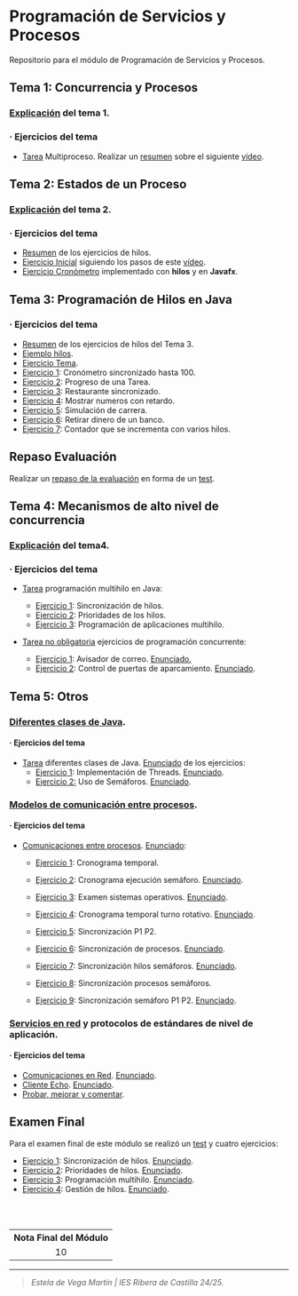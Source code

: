 # Programación de Servicios y Procesos
Repositorio para el módulo de Programación de Servicios y Procesos.

## Tema 1: Concurrencia y Procesos
### <a href="https://github.com/estelaV9/PSP/blob/master/Tema1_ConcurrenciaYProcesos/ResumenTema1.md">Explicación</a> del tema 1.
### · Ejercicios del tema
- <a href="https://github.com/estelaV9/PSP/blob/master/Tema1_ConcurrenciaYProcesos/Tarea_Multiproceso/EnunciadoTarea.md">Tarea</a> Multiproceso.
Realizar un <a href="https://github.com/estelaV9/PSP/blob/master/Tema1_ConcurrenciaYProcesos/Tarea_Multiproceso/EstelaDeVega_TareaMultiproceso.pdf">resumen</a> sobre el siguiente <a href="https://www.youtube.com/watch?v=lpL7oMQfwK0&t=1s">vídeo</a>.

## Tema 2: Estados de un Proceso
### <a href="https://github.com/estelaV9/PSP/blob/master/Tema2_%20EstadosDeUnProceso/ResumenTema2.md">Explicación</a> del tema 2.
### · Ejercicios del tema
- <a href="https://github.com/estelaV9/PSP/blob/master/Tema2_%20EstadosDeUnProceso/Ejercicio/ResumenEjercicioHilos.md">Resumen</a> de los ejercicios de hilos.
- <a href="https://github.com/estelaV9/PSP/tree/master/Tema2_%20EstadosDeUnProceso/Ejercicio/EjemploHilos">Ejercicio Inicial</a> siguiendo los pasos de este <a href="https://www.youtube.com/watch?v=JTXWVZctk3I&list=PLYwQpNMBCzIm_o2e89tJXXQ0btAFKh0BE&index=2&t=1749s">vídeo</a>.
- <a href="https://github.com/estelaV9/PSP/tree/master/Tema2_%20EstadosDeUnProceso/Ejercicio/cronometroFx">Ejercicio Cronómetro</a> implementado con **hilos** y en **Javafx**.

## Tema 3: Programación de Hilos en Java
### · Ejercicios del tema
- <a href="https://github.com/estelaV9/PSP/blob/master/Tema3_ProgramacionHilosJava/EjercicioHilos/ResumenHilosTema3.md">Resumen</a> de los ejercicios de hilos del Tema 3.
- <a href="https://github.com/estelaV9/PSP/tree/master/Tema3_ProgramacionHilosJava/EjercicioHilos/EjemplosHilos/src/main/java/org/example">Ejemplo hilos</a>.
- <a href="https://github.com/estelaV9/PSP/tree/master/Tema3_ProgramacionHilosJava/EjercicioHilos/EjerciciosTema/src/main/java/org/example">Ejercicio Tema</a>.
- <a href="https://github.com/estelaV9/PSP/tree/master/Tema3_ProgramacionHilosJava/EjercicioHilos/Ejer1_CronometroSincronizadoHasta100/src/main/java/org/example">Ejercicio 1</a>: Cronómetro sincronizado hasta 100.
- <a href="https://github.com/estelaV9/PSP/tree/master/Tema3_ProgramacionHilosJava/EjercicioHilos/Ejer2_ProgresoTarea/src/main/java/org/example">Ejercicio 2</a>: Progreso de una Tarea.
- <a href="https://github.com/estelaV9/PSP/tree/master/Tema3_ProgramacionHilosJava/EjercicioHilos/Ejer3_RestauranteHilos/src/main/java/org/example">Ejercicio 3</a>: Restaurante sincronizado.
- <a href="https://github.com/estelaV9/PSP/tree/master/Tema3_ProgramacionHilosJava/EjercicioHilos/Ejer4_MostrarNumerosConRetardo/src/main/java/org/example">Ejercicio 4</a>: Mostrar numeros con retardo.
- <a href="https://github.com/estelaV9/PSP/tree/master/Tema3_ProgramacionHilosJava/EjercicioHilos/Ejer5_SimulacionCarrera/src/main/java/org/example">Ejercicio 5</a>: Simulación de carrera.
- <a href="https://github.com/estelaV9/PSP/tree/master/Tema3_ProgramacionHilosJava/EjercicioHilos/Ejer6_RetirarDinero/src/main/java/org/example">Ejercicio 6</a>: Retirar dinero de un banco.
- <a href="https://github.com/estelaV9/PSP/tree/master/Tema3_ProgramacionHilosJava/EjercicioHilos/Ejer7_ContadorVariosHilos/src/main/java/org/example">Ejercicio 7</a>: Contador que se incrementa con varios hilos.

## Repaso Evaluación
Realizar un <a href="https://github.com/estelaV9/PSP/tree/master/Tema3_ProgramacionHilosJava/RepasoEvaluacion">repaso de la evaluación</a> en forma de un <a href="https://github.com/estelaV9/PSP/blob/master/Tema3_ProgramacionHilosJava/RepasoEvaluacion/TestRepaso.md">test</a>.

## Tema 4: Mecanismos de alto nivel de concurrencia
### <a href="https://github.com/estelaV9/PSP/blob/master/Tema4_MecanismosAltoNivelDeConcurrencia/ResumenTema4.md">Explicación</a> del tema4.

### · Ejercicios del tema
- <a href="https://github.com/estelaV9/PSP/blob/master/Tema4_MecanismosAltoNivelDeConcurrencia/Tarea_ProgramacionMultihilo/Enunciado_TareaProgMultihilo.md">Tarea</a> programación multihilo en Java:
  - <a href="https://github.com/estelaV9/PSP/tree/master/Tema4_MecanismosAltoNivelDeConcurrencia/Tarea_ProgramacionMultihilo/Ejer1_SincronizacionHilos">Ejercicio 1</a>: Sincronización de hilos.
  - <a href="https://github.com/estelaV9/PSP/tree/master/Tema4_MecanismosAltoNivelDeConcurrencia/Tarea_ProgramacionMultihilo/Ejer2_PrioridadesHilos">Ejercicio 2</a>: Prioridades de los hilos.
  - <a href="https://github.com/estelaV9/PSP/tree/master/Tema4_MecanismosAltoNivelDeConcurrencia/Tarea_ProgramacionMultihilo/Ejer3_ProgramacionAppMultihilo">Ejercicio 3</a>: Programación de aplicaciones multihilo.

- <a href="https://github.com/estelaV9/PSP/tree/master/Tema4_MecanismosAltoNivelDeConcurrencia/Tarea_EjerciciosProgConcurrente">Tarea no obligatoria</a> ejercicios de programación concurrente:
  - <a href="https://github.com/estelaV9/PSP/tree/master/Tema4_MecanismosAltoNivelDeConcurrencia/Tarea_EjerciciosProgConcurrente/Ejer01_AvisadorCorreo">Ejercicio 1</a>: Avisador de correo. <a href="https://github.com/estelaV9/PSP/blob/master/Tema4_MecanismosAltoNivelDeConcurrencia/Tarea_EjerciciosProgConcurrente/Ejer01_AvisadorCorreo/Enunciado.md">Enunciado.</a>
  - <a href="https://github.com/estelaV9/PSP/tree/master/Tema4_MecanismosAltoNivelDeConcurrencia/Tarea_EjerciciosProgConcurrente/Ejer02_ControlPuertasAparcamiento">Ejercicio 2</a>: Control de puertas de aparcamiento. <a href="https://github.com/estelaV9/PSP/blob/master/Tema4_MecanismosAltoNivelDeConcurrencia/Tarea_EjerciciosProgConcurrente/Ejer02_ControlPuertasAparcamiento/Enunciado.md">Enunciado</a>.


## Tema 5: Otros
### <a href="https://github.com/estelaV9/PSP/tree/master/Tema5_Otros/DiferentesClasesDeJava">Diferentes clases de Java</a>.

#### · Ejercicios del tema
- <a href="https://github.com/estelaV9/PSP/tree/master/Tema5_Otros/DiferentesClasesDeJava/TareaDiferentesClasesJava">Tarea</a> diferentes clases de Java. <a href="https://academiasanroque.com/ejercicios-practicos-en-java-implementacion-de-threads-y-semaforos/">Enunciado</a> de los ejercicios:
  - <a href="https://github.com/estelaV9/PSP/tree/master/Tema5_Otros/DiferentesClasesDeJava/TareaDiferentesClasesJava/Ejer1_ImplementacionThread">Ejercicio 1</a>: Implementación de Threads. <a href="https://github.com/estelaV9/PSP/blob/master/Tema5_Otros/DiferentesClasesDeJava/TareaDiferentesClasesJava/Ejer1_ImplementacionThread/src/main/java/org/example/Enunciado">Enunciado</a>.
  - <a href="https://github.com/estelaV9/PSP/tree/master/Tema5_Otros/DiferentesClasesDeJava/TareaDiferentesClasesJava/Ejer2_UsoSemaforos">Ejercicio 2:</a> Uso de Semáforos. <a href="https://github.com/estelaV9/PSP/blob/master/Tema5_Otros/DiferentesClasesDeJava/TareaDiferentesClasesJava/Ejer2_UsoSemaforos/src/main/java/org/example/Enunciado">Enunciado</a>.


### <a href="https://github.com/estelaV9/PSP/tree/master/Tema5_Otros/ModelosDeComunicacionEntreProcesos">Modelos de comunicación entre procesos</a>.

#### · Ejercicios del tema
- <a href="https://github.com/estelaV9/PSP/tree/master/Tema5_Otros/ModelosDeComunicacionEntreProcesos/ComunicacionProcesos">Comunicaciones entre procesos</a>. <a href="https://1984.lsi.us.es/wiki-ssoo/index.php/Ejercicios_sincronizaci%C3%B3n_y_comunicaci%C3%B3n">Enunciado</a>:

  - <a href="https://github.com/estelaV9/PSP/tree/master/Tema5_Otros/ModelosDeComunicacionEntreProcesos/ComunicacionProcesos/Ejer1_CronogramaTemporal">Ejercicio 1</a>: Cronograma temporal.
    
  - <a href="https://github.com/estelaV9/PSP/tree/master/Tema5_Otros/ModelosDeComunicacionEntreProcesos/ComunicacionProcesos/Ejer2_CronogramaEjecucionSemaforos">Ejercicio 2</a>: Cronograma ejecución semáforo. <a href="https://github.com/estelaV9/PSP/blob/master/Tema5_Otros/ModelosDeComunicacionEntreProcesos/ComunicacionProcesos/Ejer2_CronogramaEjecucionSemaforos/src/main/java/org/example/Enunciado">Enunciado</a>.
    
  - <a href="https://github.com/estelaV9/PSP/tree/master/Tema5_Otros/ModelosDeComunicacionEntreProcesos/ComunicacionProcesos/Ejer3_ExamenSistemasOperativos">Ejercicio 3</a>: Examen sistemas operativos. <a href="https://github.com/estelaV9/PSP/blob/master/Tema5_Otros/ModelosDeComunicacionEntreProcesos/ComunicacionProcesos/Ejer3_ExamenSistemasOperativos/src/main/java/org/example/Enunciado">Enunciado</a>.
    
  - <a href="https://github.com/estelaV9/PSP/tree/master/Tema5_Otros/ModelosDeComunicacionEntreProcesos/ComunicacionProcesos/Ejer4_CronoTempTurnoRotatorio">Ejercicio 4</a>: Cronograma temporal turno rotativo. <a href="https://github.com/estelaV9/PSP/blob/master/Tema5_Otros/ModelosDeComunicacionEntreProcesos/ComunicacionProcesos/Ejer4_CronoTempTurnoRotatorio/src/main/java/org/example/Enunciado">Enunciado</a>.
    
  - <a href="https://github.com/estelaV9/PSP/tree/master/Tema5_Otros/ModelosDeComunicacionEntreProcesos/ComunicacionProcesos/Ejer5_SincronizacionP1P2">Ejercicio 5</a>: Sincronización P1 P2.
    
  - <a href="https://github.com/estelaV9/PSP/tree/master/Tema5_Otros/ModelosDeComunicacionEntreProcesos/ComunicacionProcesos/Ejer6_SincronizacionProcesos">Ejercicio 6</a>: Sincronización de procesos. <a href="https://github.com/estelaV9/PSP/blob/master/Tema5_Otros/ModelosDeComunicacionEntreProcesos/ComunicacionProcesos/Ejer6_SincronizacionProcesos/src/main/java/org/example/Enunciado">Enunciado</a>.
    
  - <a href="https://github.com/estelaV9/PSP/tree/master/Tema5_Otros/ModelosDeComunicacionEntreProcesos/ComunicacionProcesos/Ejer7_SincronizacionHilosSemaforos">Ejercicio 7</a>: Sincronización hilos semáforos. <a href="https://github.com/estelaV9/PSP/blob/master/Tema5_Otros/ModelosDeComunicacionEntreProcesos/ComunicacionProcesos/Ejer7_SincronizacionHilosSemaforos/src/main/java/org/example/Enunciado">Enunciado</a>.
    
  - <a href="https://github.com/estelaV9/PSP/tree/master/Tema5_Otros/ModelosDeComunicacionEntreProcesos/ComunicacionProcesos/Ejer8_SincronizacionProcesosSemaforos">Ejercicio 8</a>: Sincronización procesos semáforos.
    
  - <a href="https://github.com/estelaV9/PSP/tree/master/Tema5_Otros/ModelosDeComunicacionEntreProcesos/ComunicacionProcesos/Ejer9_SincronizacionSemaforoP1P2">Ejercicio 9</a>: Sincronización semáforo P1 P2. <a href="https://github.com/estelaV9/PSP/blob/master/Tema5_Otros/ModelosDeComunicacionEntreProcesos/ComunicacionProcesos/Ejer9_SincronizacionSemaforoP1P2/src/main/java/org/example/Enunciado">Enunciado</a>.


### <a href="https://github.com/estelaV9/PSP/tree/master/Tema5_Otros/ServiciosEnRedYProtocolosEstandaresDeNivelDeApp_ClasesJava">Servicios en red</a> y protocolos de estándares de nivel de aplicación.

#### · Ejercicios del tema
- <a href="https://github.com/estelaV9/PSP/tree/master/Tema5_Otros/ServiciosEnRedYProtocolosEstandaresDeNivelDeApp_ClasesJava/EstelaDeVega_ComunicacionesRed/ComunicacionesEnRed">Comunicaciones en Red</a>. <a href="https://oscarmaestre.github.io/servicios/textos/tema3.html">Enunciado</a>.
- <a href="https://github.com/estelaV9/PSP/tree/master/Tema5_Otros/ServiciosEnRedYProtocolosEstandaresDeNivelDeApp_ClasesJava/EstelaDeVega_ClienteEcho/ClienteServidorEcho">Cliente Echo</a>. <a href="https://github.com/codeandcoke/psp-ejercicios/tree/master/ClienteEcho">Enunciado</a>.
- <a href="https://github.com/estelaV9/PSP/tree/master/Tema5_Otros/ServiciosEnRedYProtocolosEstandaresDeNivelDeApp_ClasesJava/Servicios_ProbarMejorarComentar">Probar, mejorar y comentar</a>.


## Examen Final
Para el examen final de este módulo se realizó un <a href="https://github.com/estelaV9/PSP/blob/master/ExamenFinal/EstelaDeVega_TestExamenTeorico_2Evaluacion.pdf">test</a> y cuatro ejercicios: 

- <a href="https://github.com/estelaV9/PSP/tree/master/ExamenFinal/Ejer1_SincronizacionHilo">Ejercicio 1</a>: Sincronización de hilos. <a href="https://github.com/estelaV9/PSP/blob/master/ExamenFinal/Ejer1_SincronizacionHilo/src/main/java/org/example/Enunciado">Enunciado</a>.
- <a href="https://github.com/estelaV9/PSP/tree/master/ExamenFinal/Ejer2_PrioridadesHilos">Ejercicio 2</a>: Prioridades de hilos. <a href="https://github.com/estelaV9/PSP/blob/master/ExamenFinal/Ejer2_PrioridadesHilos/src/main/java/org/example/Enunciado">Enunciado</a>.
- <a href="https://github.com/estelaV9/PSP/tree/master/ExamenFinal/Ejer3_ProgMultihilo">Ejercicio 3</a>: Programación multihilo. <a href="https://github.com/estelaV9/PSP/blob/master/ExamenFinal/Ejer3_ProgMultihilo/src/main/java/org/example/Enunciado">Enunciado</a>.
- <a href="https://github.com/estelaV9/PSP/tree/master/ExamenFinal/Ejer4_GestionHilos">Ejercicio 4</a>: Gestión de hilos. <a href="https://github.com/estelaV9/PSP/blob/master/ExamenFinal/Ejer4_GestionHilos/src/main/java/org/example/Enunciado">Enunciado</a>.


<br><br>

<table align="center">
  <tr>
    <th>Nota Final del Módulo</th>
  </tr>
  <tr>
    <td align="center">10</td>
  </tr>
</table>

---
>_Estela de Vega Martín | IES Ribera de Castilla 24/25._
